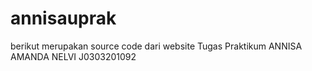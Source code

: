# annisauprak
berikut merupakan source code dari website Tugas Praktikum ANNISA AMANDA NELVI J0303201092 
